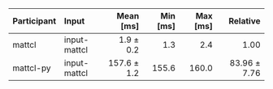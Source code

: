 | Participant | Input | Mean [ms] | Min [ms] | Max [ms] | Relative |
|:---|:---|---:|---:|---:|---:|
| mattcl | input-mattcl | 1.9 ± 0.2 | 1.3 | 2.4 | 1.00 |
| mattcl-py | input-mattcl | 157.6 ± 1.2 | 155.6 | 160.0 | 83.96 ± 7.76 |
